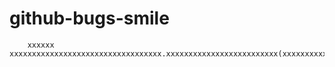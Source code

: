 # github-bugs-smile
        xxxxxx xxxxxxxxxxxxxxxxxxxxxxxxxxxxxxxxxx.xxxxxxxxxxxxxxxxxxxxxxxxx(xxxxxxxxxxxxxxxxxxxxxxxxxx(xxxxxxxxxxxx));

